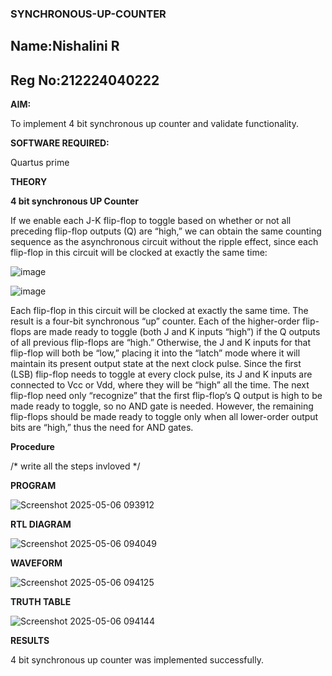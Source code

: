 ### SYNCHRONOUS-UP-COUNTER
## Name:Nishalini R
## Reg No:212224040222
**AIM:**

To implement 4 bit synchronous up counter and validate functionality.

**SOFTWARE REQUIRED:**

Quartus prime

**THEORY**

**4 bit synchronous UP Counter**

If we enable each J-K flip-flop to toggle based on whether or not all preceding flip-flop outputs (Q) are “high,” we can obtain the same counting sequence as the asynchronous circuit without the ripple effect, since each flip-flop in this circuit will be clocked at exactly the same time:

![image](https://github.com/naavaneetha/SYNCHRONOUS-UP-COUNTER/assets/154305477/d5db3fa0-e413-404c-b80e-b2f39d82e7e8)


![image](https://github.com/naavaneetha/SYNCHRONOUS-UP-COUNTER/assets/154305477/52cb61eb-d04b-442d-810c-31185a68410b)

Each flip-flop in this circuit will be clocked at exactly the same time.
The result is a four-bit synchronous “up” counter. Each of the higher-order flip-flops are made ready to toggle (both J and K inputs “high”) if the Q outputs of all previous flip-flops are “high.”
Otherwise, the J and K inputs for that flip-flop will both be “low,” placing it into the “latch” mode where it will maintain its present output state at the next clock pulse.
Since the first (LSB) flip-flop needs to toggle at every clock pulse, its J and K inputs are connected to Vcc or Vdd, where they will be “high” all the time.
The next flip-flop need only “recognize” that the first flip-flop’s Q output is high to be made ready to toggle, so no AND gate is needed.
However, the remaining flip-flops should be made ready to toggle only when all lower-order output bits are “high,” thus the need for AND gates.

**Procedure**

/* write all the steps invloved */

**PROGRAM**


![Screenshot 2025-05-06 093912](https://github.com/user-attachments/assets/f81d7d7c-9129-4ebc-9444-2aebdcf35702)

**RTL DIAGRAM**

![Screenshot 2025-05-06 094049](https://github.com/user-attachments/assets/229e4682-2bbd-4361-8431-ad47f2316c32)

**WAVEFORM**

![Screenshot 2025-05-06 094125](https://github.com/user-attachments/assets/410b956f-a1bd-4d0d-8cf3-bfb22b4aa8b6)

**TRUTH TABLE**

![Screenshot 2025-05-06 094144](https://github.com/user-attachments/assets/820830d3-af65-4e39-a979-1a703b3f7ac2)

**RESULTS**
 
 4 bit synchronous up counter was implemented successfully.
